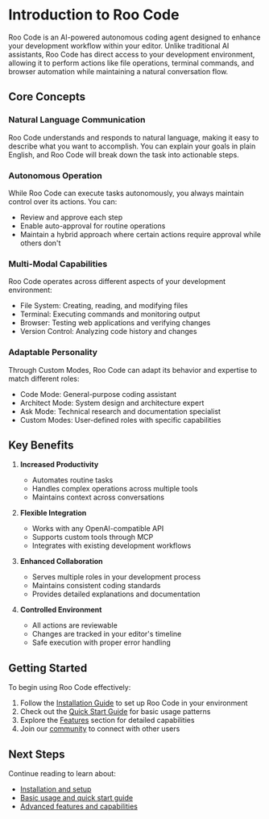 # Introduction to Roo Code

Roo Code is an AI-powered autonomous coding agent designed to enhance your development workflow within your editor. Unlike traditional AI assistants, Roo Code has direct access to your development environment, allowing it to perform actions like file operations, terminal commands, and browser automation while maintaining a natural conversation flow.

## Core Concepts

### Natural Language Communication
Roo Code understands and responds to natural language, making it easy to describe what you want to accomplish. You can explain your goals in plain English, and Roo Code will break down the task into actionable steps.

### Autonomous Operation
While Roo Code can execute tasks autonomously, you always maintain control over its actions. You can:
- Review and approve each step
- Enable auto-approval for routine operations
- Maintain a hybrid approach where certain actions require approval while others don't

### Multi-Modal Capabilities
Roo Code operates across different aspects of your development environment:
- File System: Creating, reading, and modifying files
- Terminal: Executing commands and monitoring output
- Browser: Testing web applications and verifying changes
- Version Control: Analyzing code history and changes

### Adaptable Personality
Through Custom Modes, Roo Code can adapt its behavior and expertise to match different roles:
- Code Mode: General-purpose coding assistant
- Architect Mode: System design and architecture expert
- Ask Mode: Technical research and documentation specialist
- Custom Modes: User-defined roles with specific capabilities

## Key Benefits

1. **Increased Productivity**
   - Automates routine tasks
   - Handles complex operations across multiple tools
   - Maintains context across conversations

2. **Flexible Integration**
   - Works with any OpenAI-compatible API
   - Supports custom tools through MCP
   - Integrates with existing development workflows

3. **Enhanced Collaboration**
   - Serves multiple roles in your development process
   - Maintains consistent coding standards
   - Provides detailed explanations and documentation

4. **Controlled Environment**
   - All actions are reviewable
   - Changes are tracked in your editor's timeline
   - Safe execution with proper error handling

## Getting Started

To begin using Roo Code effectively:
1. Follow the [Installation Guide](installation.md) to set up Roo Code in your environment
2. Check out the [Quick Start Guide](quick-start.md) for basic usage patterns
3. Explore the [Features](adaptive-autonomy.md) section for detailed capabilities
4. Join our [community](https://discord.gg/roocode) to connect with other users

## Next Steps

Continue reading to learn about:
- [Installation and setup](installation.md)
- [Basic usage and quick start guide](quick-start.md)
- [Advanced features and capabilities](adaptive-autonomy.md)